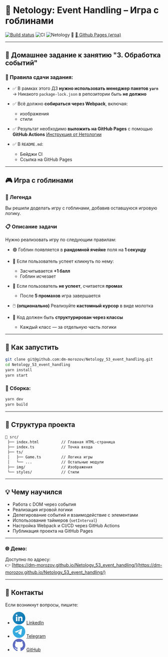 # 🧪 Netology: Event Handling – Игра с гоблинами

[![Build status](https://ci.appveyor.com/api/projects/status/u58mddv1xq22xcdd?svg=true)](https://ci.appveyor.com/project/dm-morozov/netology-53-event-handling)
![CI](https://github.com/dm-morozov/Netology_53_event_handling/actions/workflows/web.yaml/badge.svg)
![Netology](https://img.shields.io/badge/TypeScript-JavaScript-blue)
🔗 [🚀 Github Pages (игра)](https://dm-morozov.github.io/Netology_53_event_handling/)

---

## 📘 Домашнее задание к занятию "3. Обработка событий"

### 📌 Правила сдачи задания:

* ✅ В рамках этого ДЗ **нужно использовать менеджер пакетов `yarn`**
  → Никакого `package-lock.json` в репозитории быть **не должно**
* ✅ Всё должно **собираться через Webpack**, включая:

  * изображения
  * стили
* ✅ Результат необходимо **выложить на GitHub Pages** с помощью **GitHub Actions**
  [Инструкция от Нетологии](./README_for_Netology.md)
* ✅ В `README.md`:

  * Бейджи CI
  * Ссылка на GitHub Pages

---

## 🎮 Игра с гоблинами

### 🧙 Легенда

Вы решили доделать игру с гоблинами, добавив оставшуюся игровую логику.

### 📋 Описание задачи

Нужно реализовать игру по следующим правилам:

* 🟢 Гоблин появляется в **рандомной ячейке** поля на **1 секунду**
* 🔨 Если пользователь успеет кликнуть по нему:

  * Засчитывается **+1 балл**
  * Гоблин исчезает
* 🔻 Если пользователь **не успеет**, считается **промах**

  * После **5 промахов** игра завершается
* 🖱️ **(опционально)** Реализуйте **кастомный курсор** в виде молотка
* 🧩 Код должен быть **структурирован через классы**

  * Каждый класс — за отдельную часть логики

---

## 🚀 Как запустить

```bash
git clone git@github.com:dm-morozov/Netology_53_event_handling.git
cd Netology_53_event_handling
yarn install
yarn start
```

### 🔧 Сборка:

```bash
yarn dev
yarn build
```

---

## 📂 Структура проекта

```
📁 src/
 ├── index.html          // Главная HTML-страница
 ├── index.ts            // Точка входа
 ├── ts/
 │   ├── Game.ts         // Логика игры
 │   └── ...             // Остальные модули
 ├── img/                // Изображения
 └── styles/             // Стили
```

---

## 💡 Чему научился

* Работа с DOM через события
* Реализация игровой логики
* Делегирование событий и взаимодействие с элементами
* Использование таймеров (`setInterval`)
* Настройка Webpack и CI/CD через GitHub Actions
* Публикация проекта на GitHub Pages

---

### 🌐 Демо:

Доступно по адресу:  
👉 [https://dm-morozov.github.io/Netology_53_event_handling/](https://dm-morozov.github.io/Netology_53_event_handling/)

---

## 📧 Контакты

Если возникнут вопросы, пишите:

* ![LinkedIn](./svg/linkedin-icon.svg) [LinkedIn](https://www.linkedin.com/in/dm-morozov/)
* ![Telegram](./svg/telegram.svg) [Telegram](https://t.me/dem2014)
* ![GitHub](./svg/github-icon.svg) [GitHub](https://github.com/dm-morozov/)
